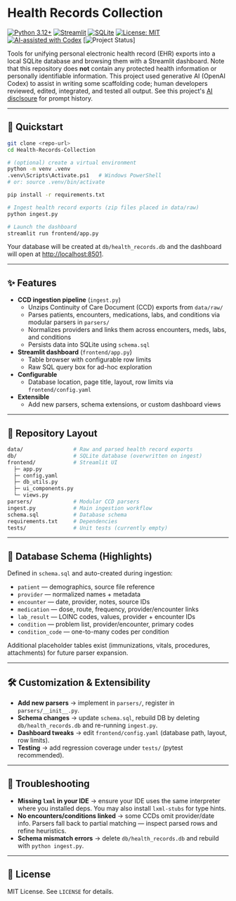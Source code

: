 # Health Records Collection

[![Python 3.12+](https://img.shields.io/badge/python-3.12+-blue.svg)](https://www.python.org/downloads/release/python-3120/)
[![Streamlit](https://img.shields.io/badge/Streamlit-dashboard-ff4b4b.svg?logo=streamlit)](https://streamlit.io)
[![SQLite](https://img.shields.io/badge/SQLite-database-07405e.svg?logo=sqlite)](https://www.sqlite.org)
[![License: MIT](https://img.shields.io/badge/License-MIT-green.svg)](LICENSE)
[![AI-assisted with Codex](https://img.shields.io/badge/AI--Assisted-OpenAI_Codex-blueviolet?logo=openai&logoColor=white)](https://www.chatgpt.com)
[![Project Status](https://img.shields.io/badge/status-in%20progress-yellow.svg)]

Tools for unifying personal electronic health record (EHR) exports into a local SQLite database and browsing them with a Streamlit dashboard. Note that this repository does **not** contain any protected health information or personally identifiable information. This project used generative AI (OpenAI Codex) to assist in writing some scaffolding code; human developers reviewed, edited, integrated, and tested all output. See this project's [AI disclsoure](https://github.com/lparlett/Health-Records-Collection/blob/main/AI_dislosure.md) for prompt history.

---

## 🚀 Quickstart

```bash
git clone <repo-url>
cd Health-Records-Collection

# (optional) create a virtual environment
python -m venv .venv
.venv\Scripts\Activate.ps1   # Windows PowerShell
# or: source .venv/bin/activate

pip install -r requirements.txt

# Ingest health record exports (zip files placed in data/raw)
python ingest.py

# Launch the dashboard
streamlit run frontend/app.py
```

Your database will be created at `db/health_records.db` and the dashboard will open at [http://localhost:8501](http://localhost:8501).

---

## ✨ Features

- **CCD ingestion pipeline** (`ingest.py`)
  - Unzips Continuity of Care Document (CCD) exports from `data/raw/`
  - Parses patients, encounters, medications, labs, and conditions via modular parsers in `parsers/`
  - Normalizes providers and links them across encounters, meds, labs, and conditions
  - Persists data into SQLite using `schema.sql`
- **Streamlit dashboard** (`frontend/app.py`)
  - Table browser with configurable row limits
  - Raw SQL query box for ad-hoc exploration
- **Configurable**
  - Database location, page title, layout, row limits via `frontend/config.yaml`
- **Extensible**
  - Add new parsers, schema extensions, or custom dashboard views

---

## 📂 Repository Layout

```bash
data/                # Raw and parsed health record exports
db/                  # SQLite database (overwritten on ingest)
frontend/            # Streamlit UI
  ├─ app.py
  ├─ config.yaml
  ├─ db_utils.py
  ├─ ui_components.py
  └─ views.py
parsers/             # Modular CCD parsers
ingest.py            # Main ingestion workflow
schema.sql           # Database schema
requirements.txt     # Dependencies
tests/               # Unit tests (currently empty)
```

---

## 🧱 Database Schema (Highlights)

Defined in `schema.sql` and auto-created during ingestion:

- `patient` — demographics, source file reference  
- `provider` — normalized names + metadata  
- `encounter` — date, provider, notes, source IDs  
- `medication` — dose, route, frequency, provider/encounter links  
- `lab_result` — LOINC codes, values, provider + encounter IDs  
- `condition` — problem list, provider/encounter, primary codes  
- `condition_code` — one-to-many codes per condition  

Additional placeholder tables exist (immunizations, vitals, procedures, attachments) for future parser expansion.

---

## 🛠️ Customization & Extensibility

- **Add new parsers** → implement in `parsers/`, register in `parsers/__init__.py`.  
- **Schema changes** → update `schema.sql`, rebuild DB by deleting `db/health_records.db` and re-running `ingest.py`.  
- **Dashboard tweaks** → edit `frontend/config.yaml` (database path, layout, row limits).  
- **Testing** → add regression coverage under `tests/` (pytest recommended).

---

## 🐞 Troubleshooting

- **Missing `lxml` in your IDE** → ensure your IDE uses the same interpreter where you installed deps. You may also install `lxml-stubs` for type hints.  
- **No encounters/conditions linked** → some CCDs omit provider/date info. Parsers fall back to partial matching — inspect parsed rows and refine heuristics.  
- **Schema mismatch errors** → delete `db/health_records.db` and rebuild with `python ingest.py`.  

---

## 📜 License

MIT License. See `LICENSE` for details.
